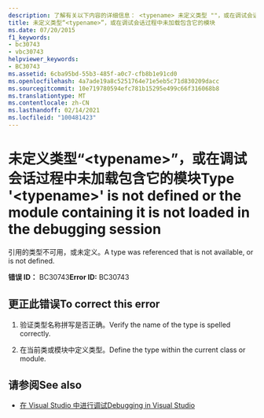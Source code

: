 ```yaml
---
description: 了解有关以下内容的详细信息： <typename> 未定义类型 ""，或在调试会话中未加载包含它的模块
title: 未定义类型“<typename>”，或在调试会话过程中未加载包含它的模块
ms.date: 07/20/2015
f1_keywords:
- bc30743
- vbc30743
helpviewer_keywords:
- BC30743
ms.assetid: 6cba95bd-55b3-485f-a0c7-cfb8b1e91cd0
ms.openlocfilehash: 4a7ade19a8c5251764e71e5eb5c71d830209dacc
ms.sourcegitcommit: 10e719780594efc781b15295e499c66f316068b8
ms.translationtype: MT
ms.contentlocale: zh-CN
ms.lasthandoff: 02/14/2021
ms.locfileid: "100481423"
---
```

# <a name="type-typename-is-not-defined-or-the-module-containing-it-is-not-loaded-in-the-debugging-session"></a><span data-ttu-id="50b3a-103">未定义类型“\<typename>”，或在调试会话过程中未加载包含它的模块</span><span class="sxs-lookup"><span data-stu-id="50b3a-103">Type '\<typename>' is not defined or the module containing it is not loaded in the debugging session</span></span>

<span data-ttu-id="50b3a-104">引用的类型不可用，或未定义。</span><span class="sxs-lookup"><span data-stu-id="50b3a-104">A type was referenced that is not available, or is not defined.</span></span>  
  
 <span data-ttu-id="50b3a-105">**错误 ID：** BC30743</span><span class="sxs-lookup"><span data-stu-id="50b3a-105">**Error ID:** BC30743</span></span>  
  
## <a name="to-correct-this-error"></a><span data-ttu-id="50b3a-106">更正此错误</span><span class="sxs-lookup"><span data-stu-id="50b3a-106">To correct this error</span></span>  
  
1. <span data-ttu-id="50b3a-107">验证类型名称拼写是否正确。</span><span class="sxs-lookup"><span data-stu-id="50b3a-107">Verify the name of the type is spelled correctly.</span></span>  
  
2. <span data-ttu-id="50b3a-108">在当前类或模块中定义类型。</span><span class="sxs-lookup"><span data-stu-id="50b3a-108">Define the type within the current class or module.</span></span>  
  
## <a name="see-also"></a><span data-ttu-id="50b3a-109">请参阅</span><span class="sxs-lookup"><span data-stu-id="50b3a-109">See also</span></span>

- [<span data-ttu-id="50b3a-110">在 Visual Studio 中进行调试</span><span class="sxs-lookup"><span data-stu-id="50b3a-110">Debugging in Visual Studio</span></span>](/visualstudio/debugger/debugger-feature-tour)
